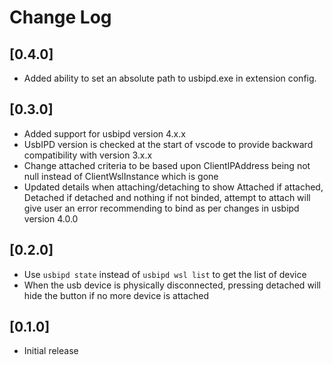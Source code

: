 # Change Log
## [0.4.0]
- Added ability to set an absolute path to usbipd.exe in extension config.
## [0.3.0]
- Added support for usbipd version 4.x.x
- UsbIPD version is checked at the start of vscode to provide backward compatibility with version 3.x.x
- Change attached criteria to be based upon ClientIPAddress being not null instead of ClientWslInstance which is gone
- Updated details when attaching/detaching to show Attached if attached, Detached if detached and nothing if not binded, attempt to attach will give user an error recommending to bind as per changes in usbipd version 4.0.0
## [0.2.0]
- Use `usbipd state` instead of `usbipd wsl list` to get the list of device
- When the usb device is physically disconnected, pressing detached will hide the button if no more device is attached
## [0.1.0]
- Initial release